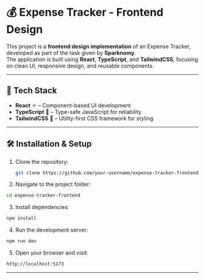 # 💰 Expense Tracker - Frontend Design

This project is a **frontend design implementation** of an Expense Tracker, developed as part of the task given by **Sparknomy**.  
The application is built using **React**, **TypeScript**, and **TailwindCSS**, focusing on clean UI, responsive design, and reusable components.

---

## 🚀 Tech Stack
- **React** ⚛️ – Component-based UI development
- **TypeScript** 🔹 – Type-safe JavaScript for reliability
- **TailwindCSS** 🎨 – Utility-first CSS framework for styling

---

## 🛠️ Installation & Setup

1. Clone the repository:
   ```bash
   git clone https://github.com/your-username/expense-tracker-frontend.git
2. Navigate to the project folder:
 ```bash
cd expense-tracker-frontend
```

3. Install dependencies:
 ```bash
npm install
```

4. Run the development server:
 ```bash
npm run dev
```

5. Open your browser and visit:
 ```bash
http://localhost:5173
```

---
